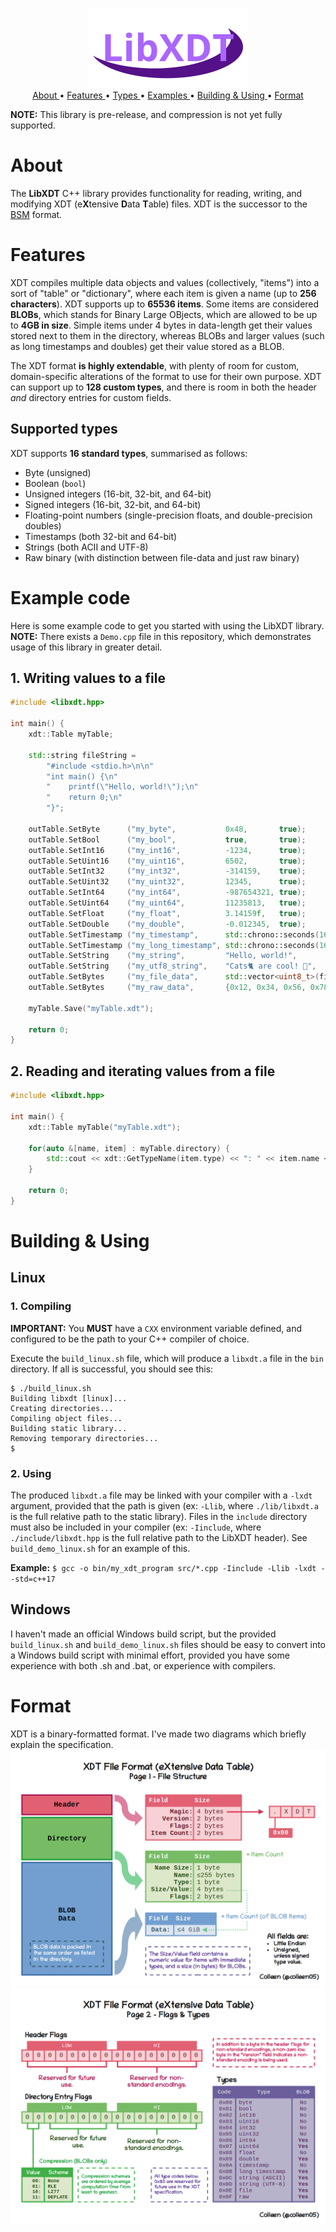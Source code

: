 <p align="center">
  <img src="img/logo.png">
  <br>
  <a href="#about">About </a>•
  <a href="#features">Features </a>•
  <a href="#supported-types">Types </a>•
  <a href="#example-code">Examples </a>•
  <a href="#building--using">Building & Using </a>•
  <a href="#format">Format</a>
</p>

**NOTE:** This library is pre-release, and compression is not yet fully supported.

# About
The **LibXDT** C++ library provides functionality for reading, writing, and modifying XDT (e**X**tensive **D**ata **T**able) files. XDT is the successor to the [BSM](https://github.com/colleen05/bsmlib) format.

# Features
XDT compiles multiple data objects and values (collectively, "items") into a sort of "table" or "dictionary", where each item is given a name (up to **256 characters**). XDT supports up to **65536 items**. Some items are considered **BLOBs**, which stands for Binary Large OBjects, which are allowed to be up to **4GB in size**. Simple items under 4 bytes in data-length get their values stored next to them in the directory, whereas BLOBs and larger values (such as long timestamps and doubles) get their value stored as a BLOB.

The XDT format **is highly extendable**, with plenty of room for custom, domain-specific alterations of the format to use for their own purpose. XDT can support up to **128 custom types**, and there is room in both the header *and* directory entries for custom fields.

## Supported types
XDT supports **16 standard types**, summarised as follows:
* Byte (unsigned)
* Boolean (`bool`)
* Unsigned integers (16-bit, 32-bit, and 64-bit)
* Signed integers (16-bit, 32-bit, and 64-bit)
* Floating-point numbers (single-precision floats, and double-precision doubles)
* Timestamps (both 32-bit and 64-bit)
* Strings (both ACII and UTF-8)
* Raw binary (with distinction between file-data and just raw binary)

# Example code
Here is some example code to get you started with using the LibXDT library.
**NOTE:** There exists a `Demo.cpp` file in this repository, which demonstrates usage of this library in greater detail.

## 1. Writing values to a file
```cpp
#include <libxdt.hpp>

int main() {
    xdt::Table myTable;

    std::string fileString =
        "#include <stdio.h>\n\n"
        "int main() {\n"
        "    printf(\"Hello, world!\");\n"
        "    return 0;\n"
        "}";

    outTable.SetByte      ("my_byte",           0x48,       true);
    outTable.SetBool      ("my_bool",           true,       true);
    outTable.SetInt16     ("my_int16",          -1234,      true);
    outTable.SetUint16    ("my_uint16",         6502,       true);
    outTable.SetInt32     ("my_int32",          -314159,    true);
    outTable.SetUint32    ("my_uint32",         12345,      true);
    outTable.SetInt64     ("my_int64",          -987654321, true);
    outTable.SetUint64    ("my_uint64",         11235813,   true);
    outTable.SetFloat     ("my_float",          3.14159f,   true);
    outTable.SetDouble    ("my_double",         -0.012345,  true);
    outTable.SetTimestamp ("my_timestamp",      std::chrono::seconds(1670971965),   false,  true);
    outTable.SetTimestamp ("my_long_timestamp", std::chrono::seconds(1670971965),   true,   true);
    outTable.SetString    ("my_string",         "Hello, world!",                    false,  true);
    outTable.SetString    ("my_utf8_string",    "Cats🐈 are cool! 💖",              true,   true);
    outTable.SetBytes     ("my_file_data",      std::vector<uint8_t>(fileString.begin(), fileString.end()), true, true);
    outTable.SetBytes     ("my_raw_data",       {0x12, 0x34, 0x56, 0x78, 0x9A}, false, true);

    myTable.Save("myTable.xdt");

    return 0;
}
```
## 2. Reading and iterating values from a file
```cpp
#include <libxdt.hpp>

int main() {
    xdt::Table myTable("myTable.xdt");

    for(auto &[name, item] : myTable.directory) {
        std::cout << xdt::GetTypeName(item.type) << ": " << item.name << " = " << item.GetString() << std::endl;
    }

    return 0;
}
```

# Building & Using
## Linux
### 1. Compiling
**IMPORTANT:** You **MUST** have a `CXX` environment variable defined, and configured to be the path to your C++ compiler of choice.

Execute the `build_linux.sh` file, which will produce a `libxdt.a` file in the `bin` directory. If all is successful, you should see this:
```
$ ./build_linux.sh
Building libxdt [linux]...
Creating directories...
Compiling object files...
Building static library...
Removing temporary directories...
$ 
```
### 2. Using
The produced `libxdt.a` file may be linked with your compiler with a `-lxdt` argument, provided that the path is given (ex: `-Llib`, where `./lib/libxdt.a` is the full relative path to the static library). Files in the `include` directory must also be included in your compiler (ex: `-Iinclude`, where `./include/libxdt.hpp` is the full relative path to the LibXDT header). See `build_demo_linux.sh` for an example of this.

**Example:** `$ gcc -o bin/my_xdt_program src/*.cpp -Iinclude -Llib -lxdt --std=c++17`

## Windows
I haven't made an official Windows build script, but the provided `build_linux.sh` and `build_demo_linux.sh` files should be easy to convert into a Windows build script with minimal effort, provided you have some experience with both .sh and .bat, or experience with compilers.

# Format
XDT is a binary-formatted format. I've made two diagrams which briefly explain the specification.
![Diagram Page 1](/img/Diagram_Page1.png)
![Diagram Page 2](/img/Diagram_Page2.png)
